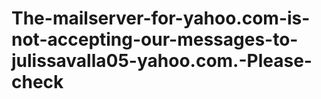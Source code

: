 # The-mailserver-for-yahoo.com-is-not-accepting-our-messages-to-julissavalla05-yahoo.com.-Please-check